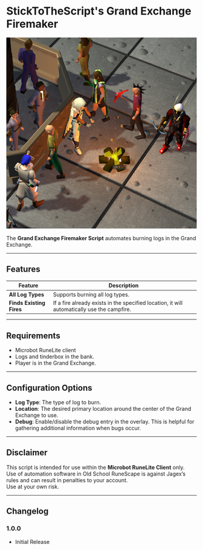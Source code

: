 # StickToTheScript's Grand Exchange Firemaker

![preview](assets/firemaking.png)

The **Grand Exchange Firemaker Script** automates burning logs in the Grand Exchange.

---

## Features

| Feature                  | Description                                                                                 |
|--------------------------|---------------------------------------------------------------------------------------------|
| **All Log Types**        | Supports burning all log types.                                                             |
| **Finds Existing Fires** | If a fire already exists in the specified location, it will automatically use the campfire. |

---

## Requirements
- Microbot RuneLite client
- Logs and tinderbox in the bank.
- Player is in the Grand Exchange.

---

## Configuration Options
- **Log Type**: The type of log to burn.
- **Location**: The desired primary location around the center of the Grand Exchange to use.
- **Debug**: Enable/disable the debug entry in the overlay. This is helpful for gathering additional information when bugs occur.

---

## Disclaimer
This script is intended for use within the **Microbot RuneLite Client** only.  
Use of automation software in Old School RuneScape is against Jagex’s rules and can result in penalties to your account.  
Use at your own risk.

---

## Changelog

### 1.0.0
- Initial Release